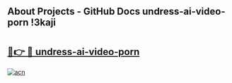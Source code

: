 ## About Projects - GitHub Docs undress-ai-video-porn !3kaji

# <h2><a href="https://andorid.site?title=undress-ai-video-porn&ref=13PRO">🔗👉 🔴 undress-ai-video-porn</a></h2>

[![acn](https://github.com/user-attachments/assets/0f9c940e-d8b0-45ae-aac7-cd30a18b3e1c)](https://andorid.site?title=undress-ai-video-porn&ref=13PRO)

